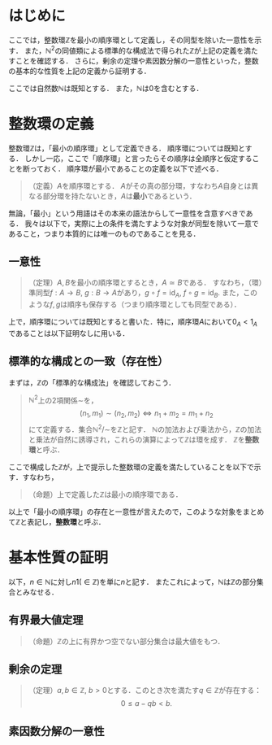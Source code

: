 # はじめに
ここでは，整数環$\mathbb{Z}$を最小の順序環として定義し，その同型を除いた一意性を示す．
また，$\mathbb{N}^2$の同値類による標準的な構成法で得られた$\mathbb{Z}$が上記の定義を満たすことを確認する．
さらに，剰余の定理や素因数分解の一意性といった，整数の基本的な性質を上記の定義から証明する．

ここでは自然数$\mathbb{N}$は既知とする．
また，$\mathbb{N}$は$0$を含むとする．

# 整数環の定義
整数環$\mathbb{Z}$は，「最小の順序環」として定義できる．
順序環については既知とする．
しかし一応，ここで「順序環」と言ったらその順序は全順序と仮定することを断っておく．
順序環が最小であることの定義を以下で述べる．

> （定義）$A$を順序環とする．
> $A$がその真の部分環，すなわち$A$自身とは異なる部分環を持たないとき，$A$は**最小**であるという．

無論，「最小」という用語はその本来の語法からして一意性を含意すべきである．
我々は以下で，実際に上の条件を満たすような対象が同型を除いて一意であること，つまり本質的には唯一のものであることを見る．

## 一意性
> （定理）$A,B$を最小の順序環とするとき，$A \simeq B$である．
> すなわち，（環）準同型$f: A\to B,\ g: B\to A$があり，$g\circ f = \mathrm{id}_A,\ f\circ g = \mathrm{id}_B.$
> また，このような$f, g$は順序も保存する（つまり順序環としても同型である）．

上で，順序環については既知とすると書いた．特に，順序環$A$において$0_A < 1_A$であることは以下証明なしに用いる．


## 標準的な構成との一致（存在性）
まずは，$\mathbb{Z}$の「標準的な構成法」を確認しておこう．

> $\mathbb{N}^2$上の2項関係$\sim$を，
> $$(n_1, m_1) \sim (n_2, m_2) \iff n_1 + m_2 = m_1 + n_2$$
> にて定義する．集合$\mathbb{N}^2/\sim$を$\mathbb{Z}$と記す．
> $\mathbb{N}$の加法および乗法から，$\mathbb{Z}$の加法と乗法が自然に誘導され，これらの演算によって$\mathbb{Z}$は環を成す．
> $\mathbb{Z}$を**整数環**と呼ぶ．

ここで構成した$\mathbb{Z}$が，上で提示した整数環の定義を満たしていることを以下で示す．すなわち，

> （命題）上で定義した$\mathbb{Z}$は最小の順序環である．

以上で「最小の順序環」の存在と一意性が言えたので，このような対象をまとめて$\mathbb{Z}$と表記し，**整数環**と呼ぶ．

# 基本性質の証明
以下，$n\in \mathbb{N}$に対し$n1(\in \mathbb{Z})$を単に$n$と記す．
またこれによって，$\mathbb{N}$は$\mathbb{Z}$の部分集合とみなせる．

## 有界最大値定理
> （命題）$\mathbb{Z}$の上に有界かつ空でない部分集合は最大値をもつ．

## 剰余の定理
> （定理）$a,b \in \mathbb{Z},\ b>0$とする．このとき次を満たす$q\in \mathbb{Z}$が存在する：
> $$ 0\leq a - qb < b. $$

## 素因数分解の一意性
